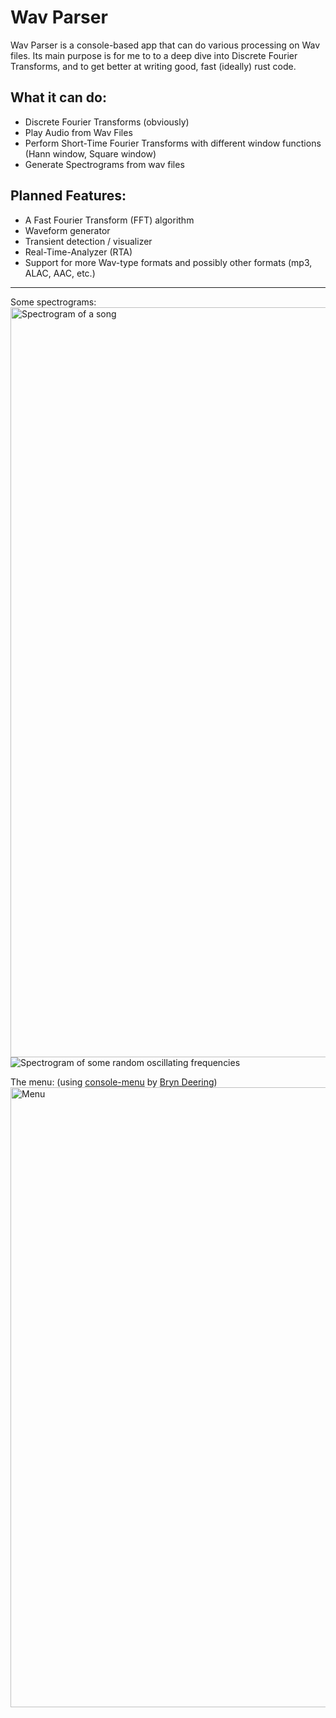 # Wav Parser

Wav Parser is a console-based app that can do various processing on Wav files. Its main purpose is for me to to a deep dive into Discrete Fourier Transforms, and to get better at writing good, fast (ideally) rust code.

## What it can do:
* Discrete Fourier Transforms (obviously)
* Play Audio from Wav Files
* Perform Short-Time Fourier Transforms with different window functions (Hann window, Square window)
* Generate Spectrograms from wav files

## Planned Features:
* A Fast Fourier Transform (FFT) algorithm
* Waveform generator
* Transient detection / visualizer
* Real-Time-Analyzer (RTA)
* Support for more Wav-type formats and possibly other formats (mp3, ALAC, AAC, etc.)

---

Some spectrograms:
<img width="1200" alt="Spectrogram of a song" src="https://github.com/user-attachments/assets/31289645-8f3b-4c19-a71e-a4109d95a2c8"/>
<img widtg="1170" alt="Spectrogram of some random oscillating frequencies" src="https://github.com/user-attachments/assets/4ca14da9-b445-48f5-8853-07e63d223460">


The menu: (using [console-menu](https://github.com/Bdeering1/console-menu) by [Bryn Deering](https://github.com/Bdeering1))
<img width="992" alt="Menu" src="https://github.com/user-attachments/assets/8c2d5720-4462-4cfb-ab0d-32f95e4e51fb" />

